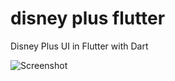 # disney plus flutter
 Disney Plus UI in Flutter with Dart


![Screenshot](https://i.imgur.com/eMS8a0C.png)

